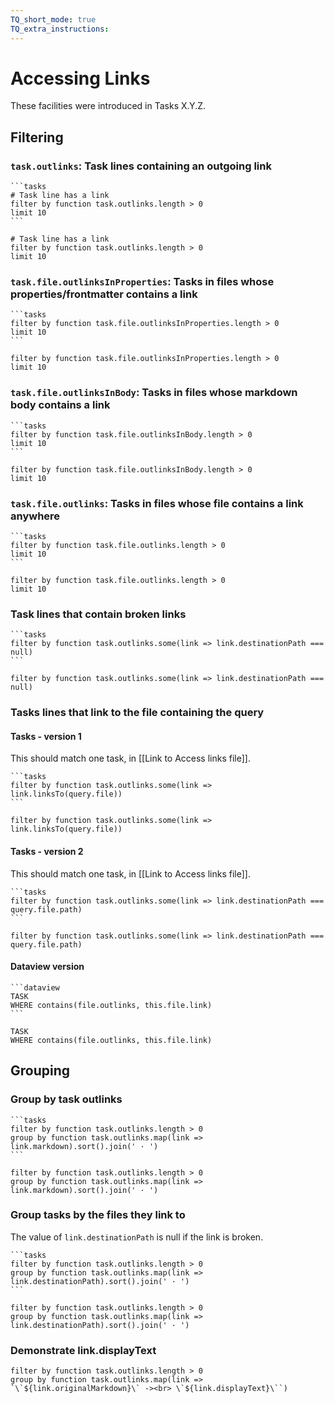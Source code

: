 ```yaml
---
TQ_short_mode: true
TQ_extra_instructions:
---
```


# Accessing Links

These facilities were introduced in Tasks X.Y.Z.

## Filtering

### `task.outlinks`: Task lines containing an outgoing link

````text
```tasks
# Task line has a link
filter by function task.outlinks.length > 0
limit 10
```
````

```tasks
# Task line has a link
filter by function task.outlinks.length > 0
limit 10
```

### `task.file.outlinksInProperties`: Tasks in files whose properties/frontmatter contains a link

````text
```tasks
filter by function task.file.outlinksInProperties.length > 0
limit 10
```
````

```tasks
filter by function task.file.outlinksInProperties.length > 0
limit 10
```

### `task.file.outlinksInBody`: Tasks in files whose markdown body contains a link

````text
```tasks
filter by function task.file.outlinksInBody.length > 0
limit 10
```
````

```tasks
filter by function task.file.outlinksInBody.length > 0
limit 10
```

### `task.file.outlinks`: Tasks in files whose file contains a link anywhere

````text
```tasks
filter by function task.file.outlinks.length > 0
limit 10
```
````

```tasks
filter by function task.file.outlinks.length > 0
limit 10
```

### Task lines that contain broken links

````text
```tasks
filter by function task.outlinks.some(link => link.destinationPath === null)
```
````

```tasks
filter by function task.outlinks.some(link => link.destinationPath === null)
```

### Tasks lines that link to the file containing the query

#### Tasks - version 1

This should match one task, in [[Link to Access links file]].

````text
```tasks
filter by function task.outlinks.some(link => link.linksTo(query.file))
```
````

```tasks
filter by function task.outlinks.some(link => link.linksTo(query.file))
```

#### Tasks - version 2

This should match one task, in [[Link to Access links file]].

````text
```tasks
filter by function task.outlinks.some(link => link.destinationPath === query.file.path)
```
````

```tasks
filter by function task.outlinks.some(link => link.destinationPath === query.file.path)
```

#### Dataview version

````text
```dataview
TASK
WHERE contains(file.outlinks, this.file.link)
```
````

```dataview
TASK
WHERE contains(file.outlinks, this.file.link)
```

## Grouping

### Group by task outlinks

````text
```tasks
filter by function task.outlinks.length > 0
group by function task.outlinks.map(link => link.markdown).sort().join(' · ')
```
````

```tasks
filter by function task.outlinks.length > 0
group by function task.outlinks.map(link => link.markdown).sort().join(' · ')
```

### Group tasks by the files they link to

The value of `link.destinationPath`  is null if the link is broken.

````text
```tasks
filter by function task.outlinks.length > 0
group by function task.outlinks.map(link => link.destinationPath).sort().join(' · ')
```
````

```tasks
filter by function task.outlinks.length > 0
group by function task.outlinks.map(link => link.destinationPath).sort().join(' · ')
```

### Demonstrate link.displayText

```tasks
filter by function task.outlinks.length > 0
group by function task.outlinks.map(link => `\`${link.originalMarkdown}\` -><br> \`${link.displayText}\``)
```
